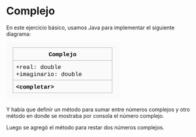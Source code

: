 # Complejo

En este ejercicio básico, usamos Java para implementar el siguiente diagrama:

![Diagrama UML](./UML.png "Diagrama UML Complejo")

Y había que definir un método para sumar entre números complejos y otro
método en donde se mostraba por consola el número complejo.

Luego se agregó el método para restar dos números complejos.
